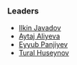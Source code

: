 ### Leaders
* [Ilkin Javadov](mailto:ilkincavadovweb@gmail.com)
* [Aytaj Aliyeva](mailto:liyevaaytac@gmail.com)
* [Eyyub Panjiyev](mailto:eyyub.panjiyev@gmail.com)
* [Tural Huseynov](mailto:turall@gmail.com)

